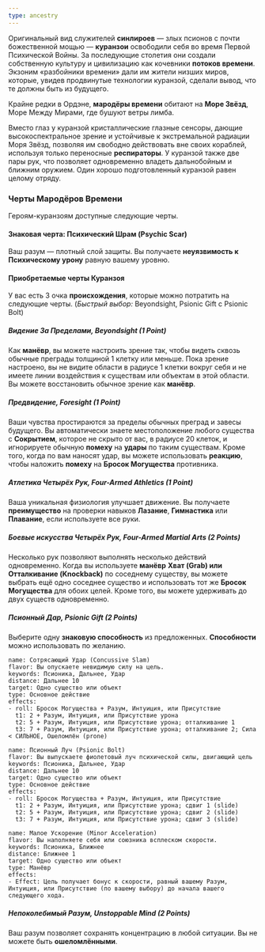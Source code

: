 ```yaml
---
type: ancestry
---
```


Оригинальный вид служителей **синлироев** — злых псионов с почти божественной мощью — **куранзои** освободили себя во время Первой Психической Войны. За последующие столетия они создали собственную культуру и цивилизацию как кочевники **потоков времени**. Экзоним «разбойники времени» дали им жители низших миров, которые, увидев продвинутые технологии куранзой, сделали вывод, что те должны быть из будущего.

Крайне редки в Ордэне, **мародёры времени** обитают на **Море Звёзд**, Море Между Мирами, где бушуют ветры лимба.

Вместо глаз у куранзой кристаллические глазные сенсоры, дающие высокоспектральное зрение и устойчивые к экстремальной радиации Моря Звёзд, позволяя им свободно действовать вне своих кораблей, используя только переносные **респираторы**. У куранзой также две пары рук, что позволяет одновременно владеть дальнобойным и ближним оружием. Один хорошо подготовленный куранзой равен целому отряду.
### Черты Мародёров Времени

Героям-куранзоям доступные следующие черты.

#### Знаковая черта: Психический Шрам (Psychic Scar)
Ваш разум — плотный слой защиты. Вы получаете **неуязвимость к Психическому урону** равную вашему уровню.

#### Приобретаемые черты Куранзоя

У вас есть 3 очка **происхождения**, которые можно потратить на следующие черты. (_Быстрый выбор:_ Beyondsight, Psionic Gift с Psionic Bolt)

##### Видение За Пределами, Beyondsight (1 Point)
Как **манёвр**, вы можете настроить зрение так, чтобы видеть сквозь обычные преграды толщиной 1 клетку или меньше. Пока зрение настроено, вы не видите области в радиусе 1 клетки вокруг себя и не имеете линии воздействия к существам или объектам в этой области. Вы можете восстановить обычное зрение как **манёвр**.

##### Предвидение, Foresight (1 Point)
Ваши чувства простираются за пределы обычных преград и завесы будущего. Вы автоматически знаете местоположение любого существа с **Сокрытием**, которое не скрыто от вас, в радиусе 20 клеток, и игнорируете обычную **помеху** на **удары** по таким существам. Кроме того, когда по вам наносят удар, вы можете использовать **реакцию**, чтобы наложить **помеху** на **Бросок Могущества** противника.

##### Атлетика Четырёх Рук, Four-Armed Athletics (1 Point)
Ваша уникальная физиология улучшает движение. Вы получаете **преимущество** на проверки навыков **Лазание**, **Гимнастика** или **Плавание**, если используете все руки.

##### Боевые искусства Четырёх Рук, Four-Armed Martial Arts (2 Points)

Несколько рук позволяют выполнять несколько действий одновременно. Когда вы используете **манёвр** **Хват (Grab) или Отталкивание (Knockback)** по соседнему существу, вы можете выбрать ещё одно соседнее существо и использовать тот же **Бросок Могущества** для обоих целей. Кроме того, вы можете удерживать до двух существ одновременно.
##### Псионный Дар, Psionic Gift (2 Points)
Выберите одну **знаковую способность** из предложенных. **Способности** можно использовать по желанию.

```ds-ab
name: Сотрясающий Удар (Concussive Slam)
flavor: Вы опускаете невидимую силу на цель.
keywords: Псионика, Дальнее, Удар
distance: Дальнее 10
target: Одно существо или объект
type: Основное действие
effects: 
- roll: Бросок Могущества + Разум, Интуиция, или Присутствие
  t1: 2 + Разум, Интуиция, или Присутствие урона
  t2: 5 + Разум, Интуиция, или Присутствие урона; отталкивание 1
  t3: 7 + Разум, Интуиция, или Присутствие урона; отталкивание 2; Сила < СИЛЬНОЕ, Ошеломлён (prone)
```

```ds-ab
name: Псионный Луч (Psionic Bolt)
flavor: Вы выпускаете фиолетовый луч психической силы, двигающий цель
keywords: Псионика, Дальнее, Удар
distance: Дальнее 10
target: Одно существо или объект
type: Основное действие
effects: 
- roll: Бросок Могущества + Разум, Интуиция, или Присутствие
  t1: 2 + Разум, Интуиция, или Присутствие урона; сдвиг 1 (slide)
  t2: 5 + Разум, Интуиция, или Присутствие урона; сдвиг 2 (slide)
  t3: 7 + Разум, Интуиция, или Присутствие урона; сдвиг 3 (slide)
```
```ds-ab
name: Малое Ускорение (Minor Acceleration)
flavor: Вы наполняете себя или союзника всплеском скорости.
keywords: Псионика, Ближнее
distance: Ближнее 1
target: Одно существо или объект
type: Манёвр
effects: 
- Effect: Цель получает бонус к скорости, равный вашему Разум, Интуиция, или Присутствие (по вашему выбору) до начала вашего следующего хода.
```

##### Непоколебимый Разум, Unstoppable Mind (2 Points)
Ваш разум позволяет сохранять концентрацию в любой ситуации. Вы не можете быть **ошеломлёнными**.

